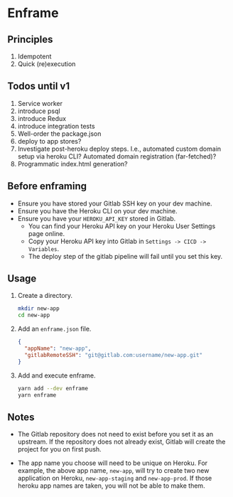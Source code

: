 # Enframe

## Principles

1. Idempotent
1. Quick (re)execution

## Todos until v1

1. Service worker
1. introduce psql
1. introduce Redux
1. introduce integration tests
1. Well-order the package.json
1. deploy to app stores?
1. Investigate post-heroku deploy steps. I.e., automated custom domain setup via heroku CLI? Automated domain registration (far-fetched)?
1. Programmatic index.html generation?

## Before enframing

* Ensure you have stored your Gitlab SSH key on your dev machine.
* Ensure you have the Heroku CLI on your dev machine.
* Ensure you have your `HEROKU_API_KEY` stored in Gitlab.
  * You can find your Heroku API key on your Heroku User Settings page online.
  * Copy your Heroku API key into Gitlab in `Settings -> CICD -> Variables`.
  * The deploy step of the gitlab pipeline will fail until you set this key.

## Usage

1. Create a directory.

    ```bash
    mkdir new-app
    cd new-app
    ```

1. Add an `enframe.json` file.

    ```json
    {
      "appName": "new-app",
      "gitlabRemoteSSH": "git@gitlab.com:username/new-app.git"
    }
    ```

1. Add and execute enframe.

    ```bash
    yarn add --dev enframe
    yarn enframe
    ```

## Notes

* The Gitlab repository does not need to exist before you set it as an upstream. If the repository does not already exist, Gitlab will create the project for you on first push.

* The app name you choose will need to be unique on Heroku. For example, the above app name, `new-app`, will try to create two new application on Heroku, `new-app-staging` and `new-app-prod`. If those heroku app names are taken, you will not be able to make them.
